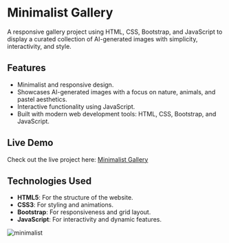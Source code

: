 # Minimalist Gallery

A responsive gallery project using HTML, CSS, Bootstrap, and JavaScript to display a curated collection of AI-generated images with simplicity, interactivity, and style.

## Features
- Minimalist and responsive design.
- Showcases AI-generated images with a focus on nature, animals, and pastel aesthetics.
- Interactive functionality using JavaScript.
- Built with modern web development tools: HTML, CSS, Bootstrap, and JavaScript.

## Live Demo
Check out the live project here: [Minimalist Gallery](https://geekypaws.github.io/minimalist-gallery.github.io/)

## Technologies Used
- **HTML5**: For the structure of the website.
- **CSS3**: For styling and animations.
- **Bootstrap**: For responsiveness and grid layout.
- **JavaScript**: For interactivity and dynamic features.

![minimalist](https://github.com/user-attachments/assets/5ee48dd4-2769-423f-96fc-82cefdd673dd)
